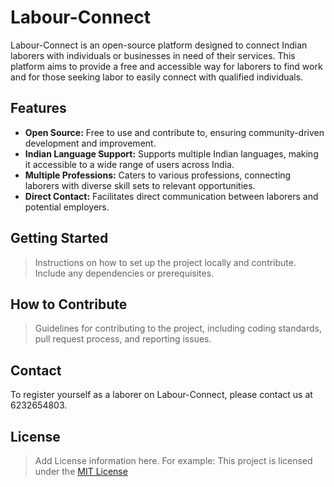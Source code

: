 # Labour-Connect

Labour-Connect is an open-source platform designed to connect Indian laborers with individuals or businesses in need of their services. This platform aims to provide a free and accessible way for laborers to find work and for those seeking labor to easily connect with qualified individuals.

## Features

*   **Open Source:** Free to use and contribute to, ensuring community-driven development and improvement.
*   **Indian Language Support:** Supports multiple Indian languages, making it accessible to a wide range of users across India.
*   **Multiple Professions:** Caters to various professions, connecting laborers with diverse skill sets to relevant opportunities.
*   **Direct Contact:** Facilitates direct communication between laborers and potential employers.

## Getting Started

> Instructions on how to set up the project locally and contribute. Include any dependencies or prerequisites.

## How to Contribute

> Guidelines for contributing to the project, including coding standards, pull request process, and reporting issues.

## Contact

To register yourself as a laborer on Labour-Connect, please contact us at 6232654803.

## License

> Add License information here. For example: This project is licensed under the [MIT License](LICENSE)
